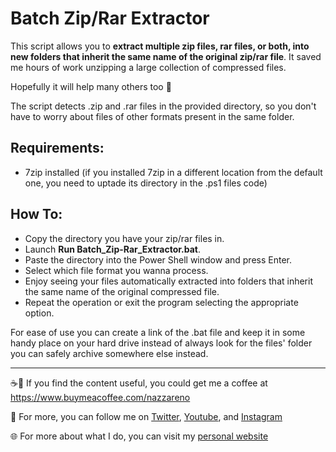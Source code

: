 # Batch Zip/Rar Extractor

This script allows you to **extract multiple zip files, rar files, or both, into new folders that inherit the same name of the original zip/rar file**.
It saved me hours of work unzipping a large collection of compressed files.

Hopefully it will help many others too :slightly_smiling_face:

The script detects .zip and .rar files in the provided directory, so you don't have to worry about files of other formats present in the same folder.

## Requirements:
- 7zip installed (if you installed 7zip in a different location from the default one,
you need to uptade its directory in the .ps1 files code)

## How To:
- Copy the directory you have your zip/rar files in.
- Launch **Run Batch_Zip-Rar_Extractor.bat**.
- Paste the directory into the Power Shell window and press Enter.
- Select which file format you wanna process.
- Enjoy seeing your files automatically extracted into folders that inherit the same name of the original compressed file.
- Repeat the operation or exit the program selecting the appropriate option.

For ease of use you can create a link of the .bat file and keep it in some handy place on your hard drive instead of always look for the files' folder you can safely archive somewhere else instead.

---
☕🤎 If you find the content useful, you could get me a coffee at https://www.buymeacoffee.com/nazzareno

🙏 For more, you can follow me on <a href="https://twitter.com/nazzagnl">Twitter</a>, <a href="http://www.youtube.com/c/NazzarenoGiannelliCG">Youtube</a>, and <a href="https://www.instagram.com/nazzarenogiannelli">Instagram</a>

:globe_with_meridians: For more about what I do, you can visit my [personal website](https://www.nazzarenogiannelli.com/)

